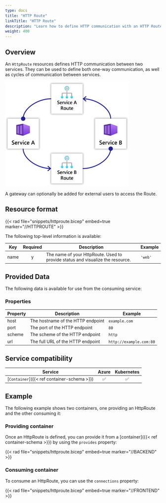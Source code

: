 ```yaml
---
type: docs
title: "HTTP Route"
linkTitle: "HTTP Route"
description: "Learn how to define HTTP communication with an HTTP Route"
weight: 400
---
```

## Overview

An `HttpRoute` resources defines HTTP communication between two services. They can be used to define both one-way communication, as well as cycles of communication between services.

<img src="networking-cycles.png" style="width:400px" alt="Diagram of Radius service-to-service networking with cycles" /><br />

A gateway can optionally be added for external users to access the Route.


## Resource format

{{< rad file="snippets/httproute.bicep" embed=true marker="//HTTPROUTE" >}}

The following top-level information is available:

| Key  | Required | Description | Example |
|------|:--------:|-------------|---------|
| name | y | The name of your HttpRoute. Used to provide status and visualize the resource. | `'web'`

## Provided Data

The following data is available for use from the consuming service:

### Properties

| Property | Description | Example |
|----------|-------------|-------------|
| host | The hostname of the HTTP endpoint | `example.com` |
| port | The port of the HTTP endpoint | `80` |
| scheme | The scheme of the HTTP endpoint | `http` |
| url | The full URL of the HTTP endpoint | `http://example.com:80` |

## Service compatibility

| Service | Azure | Kubernetes |
|-----------|:-----:|:----------:|
| [`Container`]({{< ref container-schema >}}) | ✅ | ✅ |

## Example

The following example shows two containers, one providing an HttpRoute and the other consuming it:

### Providing container

Once an HttpRoute is defined, you can provide it from a [container]({{< ref container-schema >}}) by using the `provides` property:

{{< rad file="snippets/httproute.bicep" embed=true marker="//BACKEND" >}}

### Consuming container

To consume an HttpRoute, you can use the `connections` property:

{{< rad file="snippets/httproute.bicep" embed=true marker="//FRONTEND" >}}
